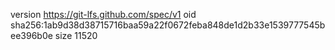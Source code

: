 version https://git-lfs.github.com/spec/v1
oid sha256:1ab9d38d38715716baa59a22f0672feba848de1d2b33e1539777545bee396b0e
size 11520
